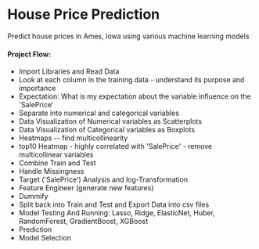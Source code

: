 # House Price Prediction
Predict house prices in Ames, Iowa using various machine learning models

#### Project Flow: 
- Import Libraries and Read Data
- Look at each column in the training data - understand its purpose and importance
- Expectation: What is my expectation about the variable influence on the 'SalePrice'
- Separate into numerical and categorical variables
- Data Visualization of Numerical variables as Scatterplots
- Data Visualization of Categorical variables as Boxplots
- Heatmaps -- find multicollinearity
- top10 Heatmap - highly correlated with 'SalePrice' - remove multicollinear variables
- Combine Train and Test
- Handle Missingness
- Target ('SalePrice') Analysis and log-Transformation
- Feature Engineer (generate new features)
- Dummify
- Split back into Train and Test and Export Data into csv files
- Model Testing And Running: Lasso, Ridge, ElasticNet, Huber, RandomForest, GradientBoost, XGBoost
- Prediction
- Model Selection
